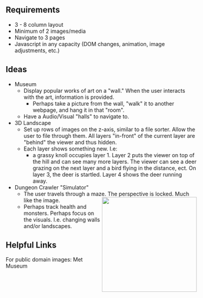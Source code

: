 ## Requirements
- 3 - 8 column layout
- Minimum of 2 images/media
- Navigate to 3 pages
- Javascript in any capacity (DOM changes, animation, image adjustments, etc.)

## Ideas
- Museum
  + Display popular works of art on a "wall." When the user interacts with the art, information is provided.
    - Perhaps take a picture from the wall, "walk" it to another webpage, and hang it in that "room".
  + Have a Audio/Visual "halls" to navigate to.
- 3D Landscape
  + Set up rows of images on the z-axis, similar to a file sorter. Allow the user to file through them. All layers "in-front" of the current layer are "behind" the viewer and thus hidden.
  + Each layer shows something new. I.e:
    - a grassy knoll occupies layer 1. Layer 2 puts the viewer on top of the hill and can see many more layers. The viewer can see a deer grazing on the next layer and a     bird flying in the distance, ect. On layer 3, the deer is startled. Layer 4 shows the deer running away.
- Dungeon Crawler "Simulator"
  + The user travels through a maze. The perspective is locked. Much like the image. <img src="https://i.imgur.com/JDDTMB5.jpg" align=right width=250px height=auto>
  + Perhaps track health and monsters. Perhaps focus on the visuals. I.e. changing walls and/or landscapes.


## Helpful Links
For public domain images:
<a src="https://www.metmuseum.org/art/collection">Met Museum</a>